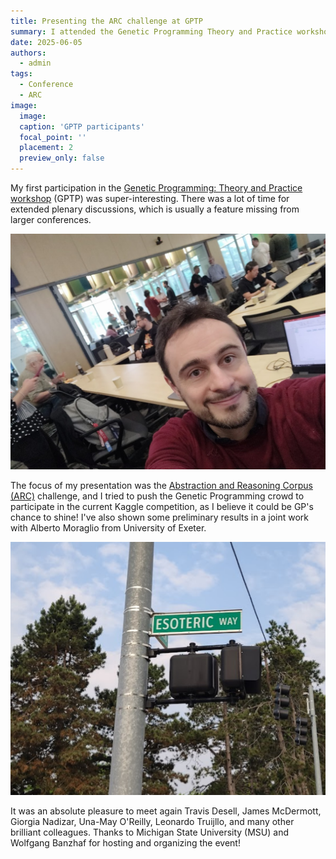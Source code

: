 ```yaml
---
title: Presenting the ARC challenge at GPTP
summary: I attended the Genetic Programming Theory and Practice workshop at East Lansing, MI, USA
date: 2025-06-05
authors:
  - admin
tags:
  - Conference
  - ARC
image:
  image:
  caption: 'GPTP participants'
  focal_point: ''
  placement: 2
  preview_only: false
---
```


My first participation in the [Genetic Programming: Theory and Practice workshop](https://gptp-workshop.com/) (GPTP) was super-interesting. There was a lot of time for extended plenary discussions, which is usually a feature missing from larger conferences.

![Selfie taken during GPTP](selfie.jpg)

The focus of my presentation was the [Abstraction and Reasoning Corpus (ARC)](https://arcprize.org) challenge, and I tried to push the Genetic Programming crowd to participate in the current Kaggle competition, as I believe it could be GP's chance to shine! I've also shown some preliminary results in a joint work with Alberto Moraglio from University of Exeter.

![Esoteric way at MSU](esoteric.png)

It was an absolute pleasure to meet again Travis Desell, James McDermott, Giorgia Nadizar, Una-May O'Reilly, Leonardo Truijllo, and many other brilliant colleagues. Thanks to Michigan State University (MSU) and Wolfgang Banzhaf for hosting and organizing the event!